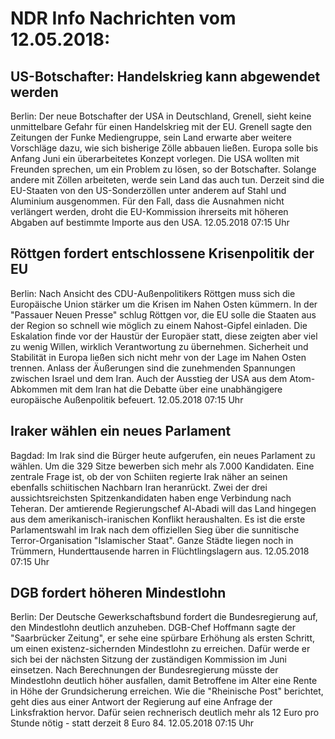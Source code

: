 # NDR Info Nachrichten vom 12.05.2018:


## US-Botschafter: Handelskrieg kann abgewendet werden
Berlin: Der neue Botschafter der USA in Deutschland, Grenell, sieht keine unmittelbare Gefahr für einen Handelskrieg mit der EU. Grenell sagte den Zeitungen der Funke Mediengruppe, sein Land erwarte aber weitere Vorschläge dazu, wie sich bisherige Zölle abbauen ließen. Europa solle bis Anfang Juni ein überarbeitetes Konzept vorlegen. Die USA wollten mit Freunden sprechen, um ein Problem zu lösen, so der Botschafter. Solange andere mit Zöllen arbeiteten, werde sein Land das auch tun. Derzeit sind die EU-Staaten von den US-Sonderzöllen unter anderem auf Stahl und Aluminium ausgenommen. Für den Fall, dass die Ausnahmen nicht verlängert werden, droht die EU-Kommission ihrerseits mit höheren Abgaben auf bestimmte Importe aus den USA. 12.05.2018 07:15 Uhr 

## Röttgen fordert entschlossene Krisenpolitik der EU
Berlin: Nach Ansicht des CDU-Außenpolitikers Röttgen muss sich die Europäische Union stärker um die Krisen im Nahen Osten kümmern. In der "Passauer Neuen Presse" schlug Röttgen vor, die EU solle die Staaten aus der Region so schnell wie möglich zu einem Nahost-Gipfel einladen. Die Eskalation finde vor der Haustür der Europäer statt, diese zeigten aber viel zu wenig Willen, wirklich Verantwortung zu übernehmen. Sicherheit und Stabilität in Europa ließen sich nicht mehr von der Lage im Nahen Osten trennen. Anlass der Äußerungen sind die zunehmenden Spannungen zwischen Israel und dem Iran. Auch der Ausstieg der USA aus dem Atom-Abkommen mit dem Iran hat die Debatte über eine unabhängigere europäische Außenpolitik befeuert. 12.05.2018 07:15 Uhr 

## Iraker wählen ein neues Parlament
Bagdad:	Im Irak sind die Bürger heute aufgerufen, ein neues Parlament zu wählen. Um die 329 Sitze bewerben sich mehr als 7.000 Kandidaten. Eine zentrale Frage ist, ob der von Schiiten regierte Irak näher an seinen ebenfalls schiitischen Nachbarn Iran heranrückt. Zwei der drei aussichtsreichsten Spitzenkandidaten haben enge Verbindung nach Teheran. Der amtierende Regierungschef Al-Abadi will das Land hingegen aus dem amerikanisch-iranischen Konflikt heraushalten. Es ist die erste Parlamentswahl im Irak nach dem offiziellen Sieg über die sunnitische Terror-Organisation "Islamischer Staat". Ganze Städte liegen noch in Trümmern, Hunderttausende harren in Flüchtlingslagern aus. 12.05.2018 07:15 Uhr 

## DGB fordert höheren Mindestlohn
Berlin: Der Deutsche Gewerkschaftsbund fordert die Bundesregierung auf, den Mindestlohn deutlich anzuheben. DGB-Chef Hoffmann sagte der "Saarbrücker Zeitung", er sehe eine spürbare Erhöhung als ersten Schritt, um einen existenz-sichernden Mindestlohn zu erreichen. Dafür werde er sich bei der nächsten Sitzung der zuständigen Kommission im Juni einsetzen. Nach Berechnungen der Bundesregierung müsste der Mindestlohn deutlich höher ausfallen, damit Betroffene im Alter eine Rente in Höhe der Grundsicherung erreichen. Wie die  "Rheinische Post" berichtet, geht dies aus einer Antwort der Regierung auf eine Anfrage der Linksfraktion hervor. Dafür seien rechnerisch deutlich mehr als 12 Euro pro Stunde nötig - statt derzeit 8 Euro 84. 12.05.2018 07:15 Uhr 

